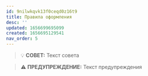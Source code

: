 ```yaml
---
id: 9nilwkqvk13f0ceqd0z16t9
title: Правила оформления
desc: ''
updated: 1656699695099
created: 1656695129541
nav_order: 5
---
```


> 💡 **СОВЕТ:** Текст совета

> ⚠️ **ПРЕДУПРЕЖДЕНИЕ:** Текст предупреждения